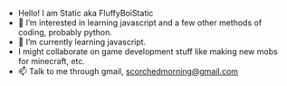 - Hello! I am Static aka FluffyBoiStatic
- 👀 I’m interested in learning javascript and a few other methods of coding, probably python.
- 🌱 I’m currently learning javascript.
- I might collaborate on game development stuff like making new mobs for minecraft, etc.
- 📫 Talk to me through gmail, scorchedmorning@gmail.com

<!---
FluffyBoiStatic/FluffyBoiStatic is a ✨ special ✨ repository because its `README.md` (this file) appears on your GitHub profile.
You can click the Preview link to take a look at your changes.
--->
